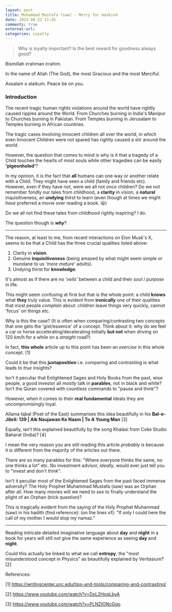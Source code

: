 ```yaml
---
layout: post
title: Muhammad Mustafa (saw) - Mercy for mankind
date: 2023-08-22 11:45
comments: true
external-url:
categories: Loyalty
---
```


> Why is loyalty important? Is the best reward for goodness always good?

Bismillah irrahman irrahim.

In the name of Allah (The God), the most Gracious and the most Merciful. 

Assalam o alaikum. Peace be on you.




### Introduction
The recent tragic human rights violations around the world have rightly caused ripples around the World. From Churches burning in India's Manipur to Churches burning in Pakistan. From Temples burning in Jerusalam to Temples burning in African countries.

The tragic cases involving innocent children all over the world, in which even Innocent Children were not spared has rightly caused a stir around the world.

However, the question that comes to mind is why is it that a tragedy of a Child touches the hearts of most souls while other tragedies can be easily **'pigeonholed'**?

In my opinion, it is the fact that **all** humans can one way or another relate with a Child. They might have seen a child (family and friends etc). However, even if they have not, were we all not *once* children? Do we not remember fondly our tales from childhood, a **clarity** in vision, a **natural** inquisitiveness, an **undying** thirst to learn (even though at times we might *have* preferred a movie over reading a book. 😃)

Do we all not find these tales from childhood rightly inspiring? I do.

The question though is ***why***?

___

The reason, at least to me, from recent interactions on Elon Musk's X, seems to be that a Child has the three crucial qualities listed above:
1. Clarity in **vision**.
2. Genuine **inquisitiveness** (being amazed by what might seem simple *or* mundane to us *'more mature'* adults).
3. Undying thirst for **knowledge**.

It's almost as if there are no *'veils'* between a child and their *soul* / *purpose* in life.

This might seem confusing at first but that is the whole point: a child **knows** what **they** truly value. This is evident from **ironically** one of their qualities that most people *complain* about: children leave things very quickly, cannot 'focus' on things etc.

Why is this the case? (It is often when comparing/contrasting two concepts that one gets the '*gist*/essence' of a concept. Think about it: why do we feel a car or horse accelerating/decelerating initially **but not** when driving on 120 km/h for a while on a *straight* road?)

In fact, **this whole** article up to this point has been an *exercise* in this whole concept. [1]

Could it be that this **juxtaposition** i.e. comparing and contrasting is what leads to *true* insights?

Isn't it peculiar that Enlightened Sages and Holy Books from the past, wise people, a good investor all *mostly* talk in **parables**, not in black and white? Isn't the Quran covered with countless commands to "pause and think"?

However, when it comes to their **real fundamental** ideals they are uncompromisingly loyal.

Allama Iqbal (Poet of the East) summarises this idea beautifully in his **Bal-e-Jibril: 139 | Aik Naujawan Ke Naam | To A Young Man** [3]

Equally, isn't this explained beautifully by the song Khalasi from Coke Studio Baharat (India)? [4]

I mean the very reason you are still reading this article *probably* is because it is different from the majority of the articles out there.

There are so many parables for this: "Where everyone thinks the same, no one thinks a lot" etc. No investment advisor, *ideally*, would ever just tell you to "invest and don't think".

Isn't it peculiar most of the Enlightened Sages from the past faced immense adversity? The Holy Prophet Muhammad Mustafa (saw) was an Orphan after all. How many movies will we need to *see* to finally understand the plight of an Orphan (trick question)?

This is tragically evident from the saying of the Holy Prophet Muhammad (saw) in his hadith (find reference):
(on the lines of): "If only I could here the call of my mother I would stop my namaz."

___

Reading intricate detailed imaginative language about **day** and **night** in a book for years will still *not* give the same experience as seeing **day** and **night**.

Could this actually be linked to what we call **entropy**, the "most misunderstood concept in Physics" as beautifully explained by
Veritasium? [2]







References:

[1] https://writingcenter.unc.edu/tips-and-tools/comparing-and-contrasting/

[2] https://www.youtube.com/watch?v=DxL2HoqLbyA

[3] https://www.youtube.com/watch?v=PLNZIONcGgo
